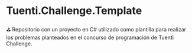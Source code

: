# Tuenti.Challenge.Template
⛳ Repositorio con un proyecto en C# utilizado como plantilla para realizar los problemas planteados en el concurso de programación de Tuenti Challenge.

